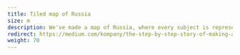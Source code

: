 ```yaml
---
title: Tiled map of Russia
size: m
description: We've made a map of Russia, where every subject is represented by a square. It's used by&nbsp;the&nbsp;Datawrapper and various Russian news platforms
redirect: https://medium.com/kompany/the-step-by-step-story-of-making-a-tile-grid-map-of-russia-92190d14e41e
weight: 70
---
```


